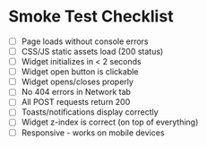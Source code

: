 # Smoke Test Checklist

- [ ] Page loads without console errors
- [ ] CSS/JS static assets load (200 status)
- [ ] Widget initializes in < 2 seconds
- [ ] Widget open button is clickable
- [ ] Widget opens/closes properly
- [ ] No 404 errors in Network tab
- [ ] All POST requests return 200
- [ ] Toasts/notifications display correctly
- [ ] Widget z-index is correct (on top of everything)
- [ ] Responsive - works on mobile devices
